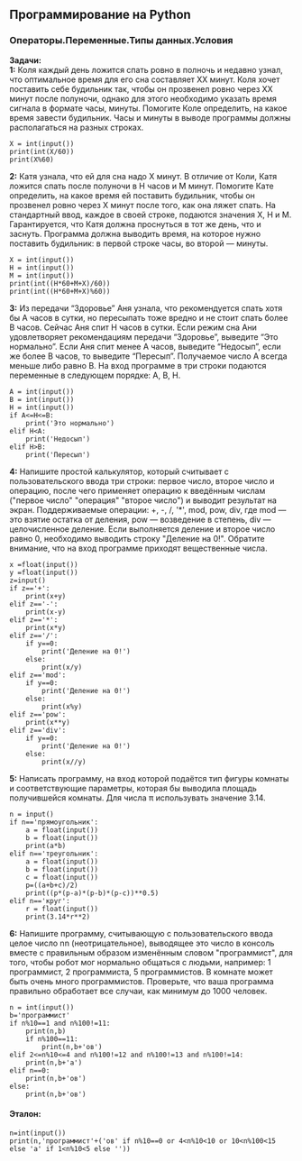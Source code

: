 ## Программирование на Python
### Операторы.Переменные.Типы данных.Условия

**Задачи:**  
**1:** Коля каждый день ложится спать ровно в полночь и недавно узнал, что оптимальное время для его сна составляет XX минут. Коля хочет поставить себе будильник так, чтобы он прозвенел ровно через XX минут после полуночи, однако для этого необходимо указать время сигнала в формате часы, минуты. Помогите Коле определить, на какое время завести будильник.
Часы и минуты в выводе программы должны располагаться на разных строках.
```{r}
X = int(input())
print(int(X/60))
print(X%60)
```
**2:** Катя узнала, что ей для сна надо X минут. В отличие от Коли, Катя ложится спать после полуночи в H часов и M минут. Помогите Кате определить, на какое время ей поставить будильник, чтобы он прозвенел ровно через X минут после того, как она ляжет спать.
На стандартный ввод, каждое в своей строке, подаются значения X, H и M. Гарантируется, что Катя должна проснуться в тот же день, что и заснуть. Программа должна выводить время, на которое нужно поставить будильник: в первой строке часы, во второй — минуты.
```{r}
X = int(input())
H = int(input())
M = int(input())
print(int((H*60+M+X)/60))
print(int((H*60+M+X)%60))
```
**3:** Из передачи “Здоровье” Аня узнала, что рекомендуется спать хотя бы A часов в сутки, но пересыпать тоже вредно и не стоит спать более B часов. Сейчас Аня спит H часов в сутки. Если режим сна Ани удовлетворяет рекомендациям передачи “Здоровье”, выведите “Это нормально”. Если Аня спит менее A часов, выведите “Недосып”, если же более B часов, то выведите “Пересып”.
Получаемое число A всегда меньше либо равно B.
На вход программе в три строки подаются переменные в следующем порядке: A, B, H.
```{r}
A = int(input())
B = int(input())
H = int(input())
if A<=H<=B:
    print('Это нормально')
elif H<A:
    print('Недосып')
elif H>B:
    print('Пересып')
```
**4:** Напишите простой калькулятор, который считывает с пользовательского ввода три строки: первое число, второе число и операцию, после чего применяет операцию к введённым числам ("первое число" "операция" "второе число") и выводит результат на экран.
Поддерживаемые операции: +, -, /, '*', mod, pow, div, где
mod — это взятие остатка от деления,
pow — возведение в степень,
div — целочисленное деление.
Если выполняется деление и второе число равно 0, необходимо выводить строку "Деление на 0!".
Обратите внимание, что на вход программе приходят вещественные числа.

```{r}
x =float(input())
y =float(input())
z=input()
if z=='+':
    print(x+y)
elif z=='-':
    print(x-y)
elif z=='*':
    print(x*y)
elif z=='/':
    if y==0:
        print('Деление на 0!')
    else:
        print(x/y)
elif z=='mod':
    if y==0:
        print('Деление на 0!')
    else:
        print(x%y)
elif z=='pow':
    print(x**y)
elif z=='div':
    if y==0:
        print('Деление на 0!')
    else:
        print(x//y)
```
**5:** Написать программу, на вход которой подаётся тип фигуры комнаты и соответствующие параметры, которая бы выводила площадь получившейся комнаты.
Для числа π использувать значение 3.14.

```{r}
n = input()
if n=='прямоугольник':
    a = float(input())
    b = float(input())
    print(a*b)
elif n=='треугольник':
    a = float(input())
    b = float(input())
    c = float(input())
    p=((a+b+c)/2)
    print((p*(p-a)*(p-b)*(p-c))**0.5)
elif n=='круг':
    r = float(input())
    print(3.14*r**2)
```
**6:** Напишите программу, считывающую с пользовательского ввода целое число nn (неотрицательное), выводящее это число в консоль вместе с правильным образом изменённым словом "программист", для того, чтобы робот мог нормально общаться с людьми, например: 1 программист, 2 программиста, 5 программистов.
В комнате может быть очень много программистов. Проверьте, что ваша программа правильно обработает все случаи, как минимум до 1000 человек.
```{r}
n = int(input())
b='программист'
if n%10==1 and n%100!=11:
    print(n,b)
    if n%100==11:
        print(n,b+'ов')
elif 2<=n%10<=4 and n%100!=12 and n%100!=13 and n%100!=14:
    print(n,b+'а')
elif n==0:
    print(n,b+'ов')
else:
    print(n,b+'ов')
```
#### Эталон:
```{r}
n=int(input())
print(n,'программист'+('ов' if n%10==0 or 4<n%10<10 or 10<n%100<15 else 'а' if 1<n%10<5 else ''))
```
